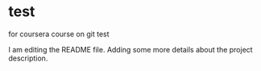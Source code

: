 # test
for coursera course on git test

I am editing the README file. Adding some more details about the project description.
